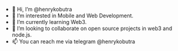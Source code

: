 - 👋 Hi, I’m @henrykobutra
- 👀 I’m interested in Mobile and Web Development.
- 🌱 I’m currently learning Web3.
- 💞️ I’m looking to collaborate on open source projects in web3 and node.js.
- 📫 You can reach me via telegram @henrykobutra
